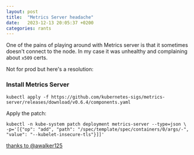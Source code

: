 ```yaml
---
layout: post
title:  "Metrics Server headache"
date:   2023-12-13 20:05:37 +0200
categories: rants
---
```

One of the pains of playing around with Metrics server is that it sometimes doesn't connect to the node. In my case it was unhealthy and complaining about `x509` certs.

Not for prod but here's a resolution:

### Install Metrics Server

```
kubectl apply -f https://github.com/kubernetes-sigs/metrics-server/releases/download/v0.6.4/components.yaml
```

Apply the patch:

```
kubectl -n kube-system patch deployment metrics-server --type=json \
-p='[{"op": "add", "path": "/spec/template/spec/containers/0/args/-", "value": "--kubelet-insecure-tls"}]]'
```

[thanks to @awalker125](https://github.com/kubernetes-sigs/metrics-server/issues/196#issuecomment-1311356441)